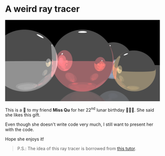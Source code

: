 # A weird ray tracer

![gift](./fig/gift.png)

This is a 🎁 to my friend **Miss Qu** for her 22<sup>nd</sup> lunar birthday 🎉🎉🎉. She said she likes this gift.

Even though she doesn't write code very much, I still want to present her with the code.

Hope she enjoys it!

> P.S.: The idea of this ray tracer is borrowed from [this tutor](https://www.scratchapixel.com/lessons/3d-basic-rendering/introduction-to-ray-tracing).
